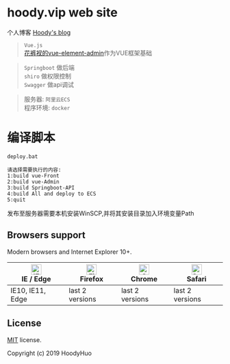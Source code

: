 # hoody.vip web site 

个人博客 [Hoody's blog](http://www.hoody.vip)

> `Vue.js`  
[花裤衩的vue-element-admin](https://github.com/PanJiaChen/vue-element-admin)作为VUE框架基础

> `Springboot` 做后端  
 `shiro` 做权限控制  
 `Swagger` 做api调试  


> 服务器: `阿里云ECS`  
程序环境: `docker`   

# 编译脚本

`deploy.bat`
```
请选择需要执行的内容:
1:build vue-Front
2:build vue-Admin
3:build Springboot-API
4:build All and deploy to ECS
5:quit 
```
发布至服务器需要本机安装WinSCP,并将其安装目录加入环境变量Path
  
## Browsers support

Modern browsers and Internet Explorer 10+.

| [<img src="https://raw.githubusercontent.com/alrra/browser-logos/master/src/edge/edge_48x48.png" alt="IE / Edge" width="24px" height="24px" />](http://godban.github.io/browsers-support-badges/)</br>IE / Edge | [<img src="https://raw.githubusercontent.com/alrra/browser-logos/master/src/firefox/firefox_48x48.png" alt="Firefox" width="24px" height="24px" />](http://godban.github.io/browsers-support-badges/)</br>Firefox | [<img src="https://raw.githubusercontent.com/alrra/browser-logos/master/src/chrome/chrome_48x48.png" alt="Chrome" width="24px" height="24px" />](http://godban.github.io/browsers-support-badges/)</br>Chrome | [<img src="https://raw.githubusercontent.com/alrra/browser-logos/master/src/safari/safari_48x48.png" alt="Safari" width="24px" height="24px" />](http://godban.github.io/browsers-support-badges/)</br>Safari |
| --------- | --------- | --------- | --------- |
| IE10, IE11, Edge| last 2 versions| last 2 versions| last 2 versions

## License

[MIT](https://github.com/HoodyHuo/hoody.vip-api/blob/master/LICENSE) license.

Copyright (c) 2019 HoodyHuo 